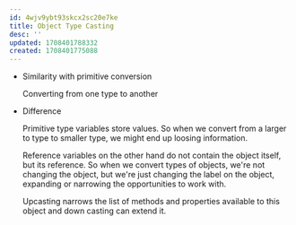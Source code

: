 ```yaml
---
id: 4wjv9ybt93skcx2sc20e7ke
title: Object Type Casting
desc: ''
updated: 1708401788332
created: 1708401775088
---
```




- Similarity with primitive conversion

    Converting from one type to another

- Difference

    Primitive type variables store values. So when we convert from a larger to type to smaller type, we might end up loosing information.

    Reference variables on the other hand do not contain the object itself, but its reference. So when we convert types of objects, we're not changing the object, but we're just changing the label on the object, expanding or narrowing the opportunities to work with.

    Upcasting narrows the list of methods and properties available to this object and down casting can extend it.